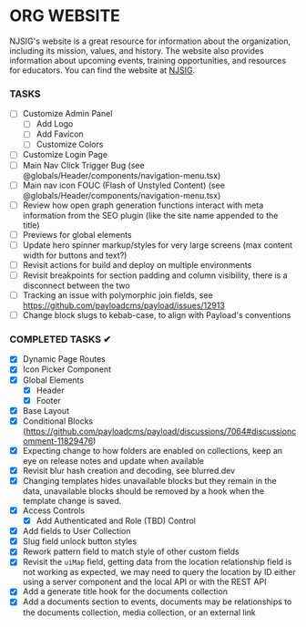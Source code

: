 # ORG WEBSITE

NJSIG's website is a great resource for information about the organization, including its mission, values, and history. The website also provides information about upcoming events, training opportunities, and resources for educators. You can find the website at [NJSIG](https://www.njsig.org/).

### TASKS

- [ ] Customize Admin Panel
  - [ ] Add Logo
  - [ ] Add Favicon
  - [ ] Customize Colors
- [ ] Customize Login Page
- [ ] Main Nav Click Trigger Bug (see @globals/Header/components/navigation-menu.tsx)
- [ ] Main nav icon FOUC (Flash of Unstyled Content) (see @globals/Header/components/navigation-menu.tsx)
- [ ] Review how open graph generation functions interact with meta information from the SEO plugin (like the site name appended to the title)
- [ ] Previews for global elements
- [ ] Update hero spinner markup/styles for very large screens (max content width for buttons and text?)
- [ ] Revisit actions for build and deploy on multiple environments
- [ ] Revisit breakpoints for section padding and column visibility, there is a disconnect between the two
- [ ] Tracking an issue with polymorphic join fields, see https://github.com/payloadcms/payload/issues/12913
- [ ] Change block slugs to kebab-case, to align with Payload's conventions

### COMPLETED TASKS ✔

- [x] Dynamic Page Routes
- [x] Icon Picker Component
- [x] Global Elements
  - [x] Header
  - [x] Footer
- [x] Base Layout
- [x] Conditional Blocks (https://github.com/payloadcms/payload/discussions/7064#discussioncomment-11829476)
- [x] Expecting change to how folders are enabled on collections, keep an eye on release notes and update when available
- [x] Revisit blur hash creation and decoding, see blurred.dev
- [x] Changing templates hides unavailable blocks but they remain in the data, unavailable blocks should be removed by a hook when the template change is saved.
- [x] Access Controls
  - [x] Add Authenticated and Role (TBD) Control
- [x] Add fields to User Collection
- [x] Slug field unlock button styles
- [x] Rework pattern field to match style of other custom fields
- [x] Revisit the `uiMap` field, getting data from the location relationship field is not working as expected, we may need to query the location by ID either using a server component and the local API or with the REST API
- [x] Add a generate title hook for the documents collection
- [x] Add a documents section to events, documents may be relationships to the documents collection, media collection, or an external link
